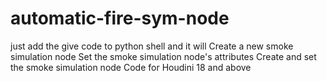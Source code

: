 # automatic-fire-sym-node
just add the give code to python shell and it will 
Create a new smoke simulation node
Set the smoke simulation node's attributes
Create and set the smoke simulation node
Code for Houdini 18 and above
